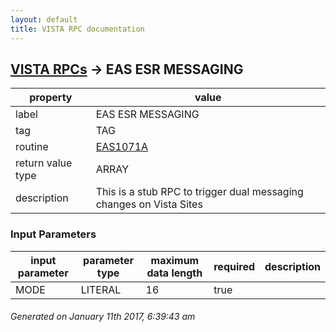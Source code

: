 ```yaml
---
layout: default
title: VISTA RPC documentation
---
```




## [VISTA RPCs](TableOfContent.md) &#8594; EAS ESR MESSAGING 

 property | value 
--- | --- 
 label | EAS ESR MESSAGING
 tag | TAG
 routine | [EAS1071A](http://code.osehra.org/dox/Routine_EAS1071A_source.html)
 return value type | ARRAY
 description | This is a stub RPC to trigger dual messaging changes on Vista Sites

### Input Parameters

| input parameter | parameter type | maximum data length | required | description | 
| --- | --- | --- | --- | --- | 
| MODE | LITERAL | 16 | true |  | 




 ###### Generated on January 11th 2017, 6:39:43 am